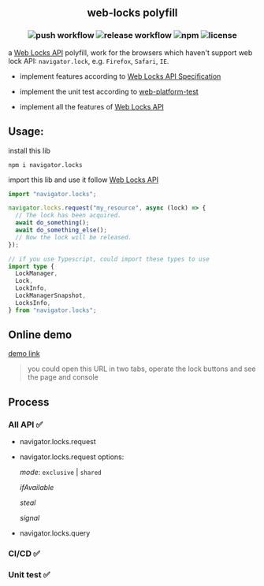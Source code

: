 <h2 align="center">web-locks polyfill</h2>

<h3 align="center">

![push workflow](https://github.com/aermin/web-locks/actions/workflows/push.yml/badge.svg)
![release workflow](https://github.com/aermin/web-locks/actions/workflows/release.yml/badge.svg)
![npm](https://img.shields.io/npm/v/navigator.locks)
![license](https://img.shields.io/github/license/aermin/web-locks)

</h3>

a [Web Locks API](https://developer.mozilla.org/en-US/docs/Web/API/Web_Locks_API) polyfill, work for the browsers which haven't support web lock API: `navigator.lock`, e.g. `Firefox`, `Safari`, `IE`.

- implement features according to [Web Locks API Specification](https://wicg.github.io/web-locks/)

- implement the unit test according to [web-platform-test](https://github.com/web-platform-tests/wpt/tree/master/web-locks)

- implement all the features of [Web Locks API](https://developer.mozilla.org/en-US/docs/Web/API/Web_Locks_API)

## Usage:

install this lib

```
npm i navigator.locks
```

import this lib and use it follow [Web Locks API](https://developer.mozilla.org/en-US/docs/Web/API/Web_Locks_API)

```js
import "navigator.locks";

navigator.locks.request("my_resource", async (lock) => {
  // The lock has been acquired.
  await do_something();
  await do_something_else();
  // Now the lock will be released.
});
```

```ts
// if you use Typescript, could import these types to use
import type {
  LockManager,
  Lock,
  LockInfo,
  LockManagerSnapshot,
  LocksInfo,
} from "navigator.locks";
```

## Online demo

[demo link](https://codesandbox.io/s/web-locks-demo-ytqq5?file=/src/pollfill/polyfill.ts)

> you could open this URL in two tabs, operate the lock buttons and see the page and console

## Process

### All API ✅

- navigator.locks.request

- navigator.locks.request options:

  *mode*: `exclusive` | `shared`

  *ifAvailable*

  *steal*

  *signal*


- navigator.locks.query

### CI/CD ✅

### Unit test ✅
